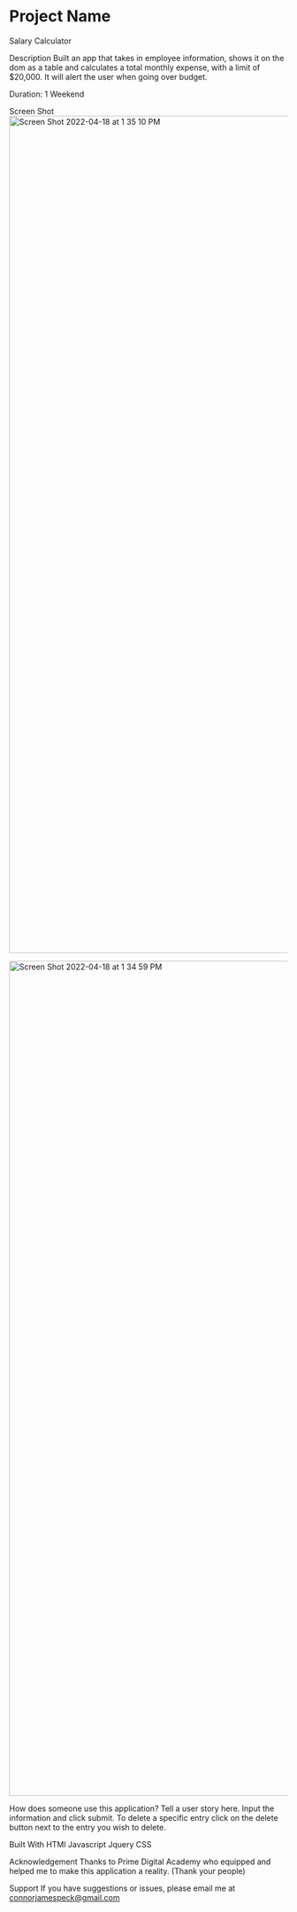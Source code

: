 # Project Name

Salary Calculator

Description
Built an app that takes in employee information, shows it on the dom as a table and calculates a total monthly expense, with a limit of $20,000. It will alert the user when going over budget. 

Duration: 1 Weekend 

Screen Shot
<img width="1512" alt="Screen Shot 2022-04-18 at 1 35 10 PM" src="https://user-images.githubusercontent.com/90285369/163858199-89d2c8a7-24ea-414a-8578-2792dab14894.png">


<img width="1508" alt="Screen Shot 2022-04-18 at 1 34 59 PM" src="https://user-images.githubusercontent.com/90285369/163858070-56705abe-5281-4f84-9bc3-a9c8c8177f8e.png">

How does someone use this application? Tell a user story here.
Input the information and click submit. To delete a specific entry click on the delete button next to the entry you wish to delete.

Built With
HTMl
Javascript
Jquery
CSS

Acknowledgement
Thanks to Prime Digital Academy who equipped and helped me to make this application a reality. (Thank your people)

Support
If you have suggestions or issues, please email me at connorjamespeck@gmail.com

